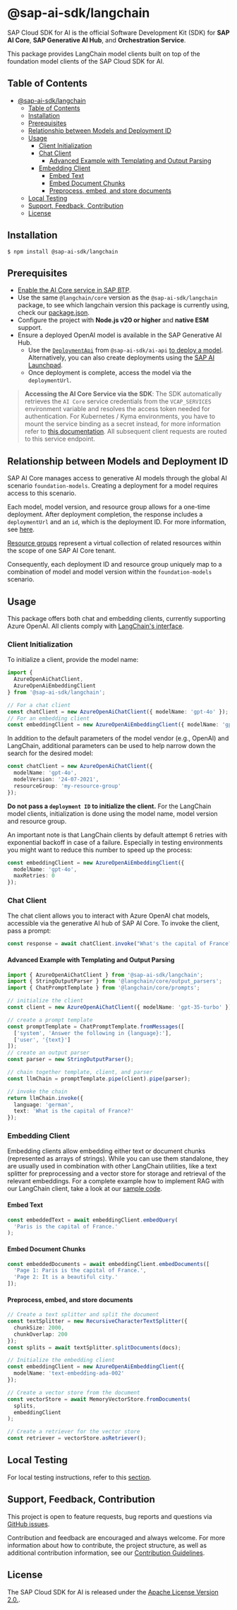 # @sap-ai-sdk/langchain

SAP Cloud SDK for AI is the official Software Development Kit (SDK) for **SAP AI Core**, **SAP Generative AI Hub**, and **Orchestration Service**.

This package provides LangChain model clients built on top of the foundation model clients of the SAP Cloud SDK for AI.

## Table of Contents

- [@sap-ai-sdk/langchain](#sap-ai-sdklangchain)
  - [Table of Contents](#table-of-contents)
  - [Installation](#installation)
  - [Prerequisites](#prerequisites)
  - [Relationship between Models and Deployment ID](#relationship-between-models-and-deployment-id)
  - [Usage](#usage)
    - [Client Initialization](#client-initialization)
    - [Chat Client](#chat-client)
      - [Advanced Example with Templating and Output Parsing](#advanced-example-with-templating-and-output-parsing)
    - [Embedding Client](#embedding-client)
      - [Embed Text](#embed-text)
      - [Embed Document Chunks](#embed-document-chunks)
      - [Preprocess, embed, and store documents](#preprocess-embed-and-store-documents)
  - [Local Testing](#local-testing)
  - [Support, Feedback, Contribution](#support-feedback-contribution)
  - [License](#license)

## Installation

```
$ npm install @sap-ai-sdk/langchain
```

## Prerequisites

- [Enable the AI Core service in SAP BTP](https://help.sap.com/docs/sap-ai-core/sap-ai-core-service-guide/initial-setup).
- Use the same `@langchain/core` version as the `@sap-ai-sdk/langchain` package, to see which langchain version this package is currently using, check our [package.json](./package.json).
- Configure the project with **Node.js v20 or higher** and **native ESM** support.
- Ensure a deployed OpenAI model is available in the SAP Generative AI Hub.
  - Use the [`DeploymentApi`](https://github.com/SAP/ai-sdk-js/blob/main/packages/ai-api/README.md#create-a-deployment) from `@sap-ai-sdk/ai-api` [to deploy a model](https://help.sap.com/docs/sap-ai-core/sap-ai-core-service-guide/create-deployment-for-generative-ai-model-in-sap-ai-core).
    Alternatively, you can also create deployments using the [SAP AI Launchpad](https://help.sap.com/docs/sap-ai-core/generative-ai-hub/activate-generative-ai-hub-for-sap-ai-launchpad?locale=en-US&q=launchpad).
  - Once deployment is complete, access the model via the `deploymentUrl`.

> **Accessing the AI Core Service via the SDK**:
> The SDK automatically retrieves the `AI Core` service credentials from the `VCAP_SERVICES` environment variable and resolves the access token needed for authentication.
> For Kubernetes / Kyma environments, you have to mount the service binding as a secret instead, for more information refer to [this documentation](https://www.npmjs.com/package/@sap/xsenv#usage-in-kubernetes).
> All subsequent client requests are routed to this service endpoint.

## Relationship between Models and Deployment ID

SAP AI Core manages access to generative AI models through the global AI scenario `foundation-models`.
Creating a deployment for a model requires access to this scenario.

Each model, model version, and resource group allows for a one-time deployment.
After deployment completion, the response includes a `deploymentUrl` and an `id`, which is the deployment ID.
For more information, see [here](https://help.sap.com/docs/sap-ai-core/sap-ai-core-service-guide/create-deployment-for-generative-ai-model-in-sap-ai-core).

[Resource groups](https://help.sap.com/docs/sap-ai-core/sap-ai-core-service-guide/resource-groups?q=resource+group) represent a virtual collection of related resources within the scope of one SAP AI Core tenant.

Consequently, each deployment ID and resource group uniquely map to a combination of model and model version within the `foundation-models` scenario.

## Usage

This package offers both chat and embedding clients, currently supporting Azure OpenAI.
All clients comply with [LangChain's interface](https://js.langchain.com/docs/introduction).

### Client Initialization

To initialize a client, provide the model name:

```ts
import {
  AzureOpenAiChatClient,
  AzureOpenAiEmbeddingClient
} from '@sap-ai-sdk/langchain';

// For a chat client
const chatClient = new AzureOpenAiChatClient({ modelName: 'gpt-4o' });
// For an embedding client
const embeddingClient = new AzureOpenAiEmbeddingClient({ modelName: 'gpt-4o' });
```

In addition to the default parameters of the model vendor (e.g., OpenAI) and LangChain, additional parameters can be used to help narrow down the search for the desired model:

```ts
const chatClient = new AzureOpenAiChatClient({
  modelName: 'gpt-4o',
  modelVersion: '24-07-2021',
  resourceGroup: 'my-resource-group'
});
```

**Do not pass a `deployment ID` to initialize the client.**
For the LangChain model clients, initialization is done using the model name, model version and resource group.

An important note is that LangChain clients by default attempt 6 retries with exponential backoff in case of a failure.
Especially in testing environments you might want to reduce this number to speed up the process:

```ts
const embeddingClient = new AzureOpenAiEmbeddingClient({
  modelName: 'gpt-4o',
  maxRetries: 0
});
```

### Chat Client

The chat client allows you to interact with Azure OpenAI chat models, accessible via the generative AI hub of SAP AI Core.
To invoke the client, pass a prompt:

```ts
const response = await chatClient.invoke("What's the capital of France?");
```

#### Advanced Example with Templating and Output Parsing

```ts
import { AzureOpenAiChatClient } from '@sap-ai-sdk/langchain';
import { StringOutputParser } from '@langchain/core/output_parsers';
import { ChatPromptTemplate } from '@langchain/core/prompts';

// initialize the client
const client = new AzureOpenAiChatClient({ modelName: 'gpt-35-turbo' });

// create a prompt template
const promptTemplate = ChatPromptTemplate.fromMessages([
  ['system', 'Answer the following in {language}:'],
  ['user', '{text}']
]);
// create an output parser
const parser = new StringOutputParser();

// chain together template, client, and parser
const llmChain = promptTemplate.pipe(client).pipe(parser);

// invoke the chain
return llmChain.invoke({
  language: 'german',
  text: 'What is the capital of France?'
});
```

### Embedding Client

Embedding clients allow embedding either text or document chunks (represented as arrays of strings).
While you can use them standalone, they are usually used in combination with other LangChain utilities, like a text splitter for preprocessing and a vector store for storage and retrieval of the relevant embeddings.
For a complete example how to implement RAG with our LangChain client, take a look at our [sample code](https://github.com/SAP/ai-sdk-js/blob/main/sample-code/src/langchain-azure-openai.ts).

#### Embed Text

```ts
const embeddedText = await embeddingClient.embedQuery(
  'Paris is the capital of France.'
);
```

#### Embed Document Chunks

```ts
const embeddedDocuments = await embeddingClient.embedDocuments([
  'Page 1: Paris is the capital of France.',
  'Page 2: It is a beautiful city.'
]);
```

#### Preprocess, embed, and store documents

```ts
// Create a text splitter and split the document
const textSplitter = new RecursiveCharacterTextSplitter({
  chunkSize: 2000,
  chunkOverlap: 200
});
const splits = await textSplitter.splitDocuments(docs);

// Initialize the embedding client
const embeddingClient = new AzureOpenAiEmbeddingClient({
  modelName: 'text-embedding-ada-002'
});

// Create a vector store from the document
const vectorStore = await MemoryVectorStore.fromDocuments(
  splits,
  embeddingClient
);

// Create a retriever for the vector store
const retriever = vectorStore.asRetriever();
```

## Local Testing

For local testing instructions, refer to this [section](https://github.com/SAP/ai-sdk-js/blob/main/README.md#local-testing).

## Support, Feedback, Contribution

This project is open to feature requests, bug reports and questions via [GitHub issues](https://github.com/SAP/ai-sdk-js/issues).

Contribution and feedback are encouraged and always welcome.
For more information about how to contribute, the project structure, as well as additional contribution information, see our [Contribution Guidelines](https://github.com/SAP/ai-sdk-js/blob/main/CONTRIBUTING.md).

## License

The SAP Cloud SDK for AI is released under the [Apache License Version 2.0.](http://www.apache.org/licenses/).
